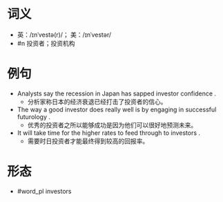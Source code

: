 # 词义
- 英：/ɪnˈvestə(r)/； 美：/ɪnˈvestər/
- #n 投资者；投资机构
# 例句
- Analysts say the recession in Japan has sapped investor confidence .
	- 分析家称日本的经济衰退已经打击了投资者的信心。
- The way a good investor does really well is by engaging in successful futurology .
	- 优秀的投资者之所以能够成功是因为他们可以很好地预测未来。
- It will take time for the higher rates to feed through to investors .
	- 需要时日投资者才能最终得到较高的回报率。
# 形态
- #word_pl investors
